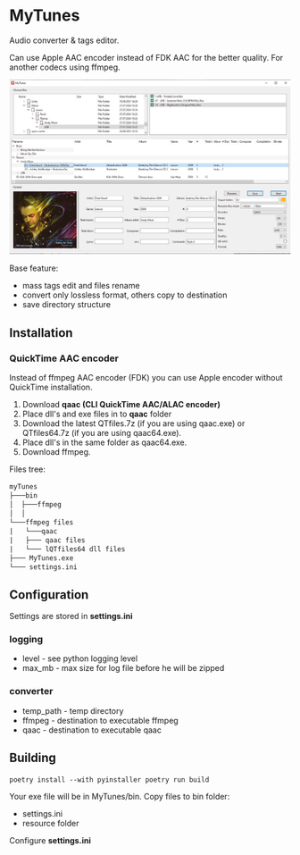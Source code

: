 # MyTunes

Audio converter & tags editor.

Can use Apple AAC encoder instead of FDK AAC for the better quality. For another codecs using ffmpeg.

![1](docs/1.jpg)



Base feature:

* mass tags edit and files rename
* convert only lossless format, others copy to destination
* save directory structure



## Installation

### QuickTime AAC encoder

Instead of ffmpeg AAC encoder (FDK) you can use Apple encoder without QuickTime installation.

1. Download **qaac (CLI QuickTime AAC/ALAC encoder)**
2. Place dll's and exe files in to **qaac** folder
3. Download the latest QTfiles.7z (if you are using qaac.exe) or QTfiles64.7z (if you are using qaac64.exe).
4. Place dll's in the same folder as qaac64.exe.
5. Download ffmpeg. 

Files tree:
```shell
myTunes
├───bin
│  ├───ffmpeg
│  │  
└───ffmpeg files
|   └───qaac
|   ├─── qaac files
|   └─── lQTfiles64 dll files
├─── MyTunes.exe
└─── settings.ini
```


## Configuration

Settings are stored in **settings.ini**

### logging

- level - see python logging level
- max_mb - max size for log file before he will be zipped


### converter
- temp_path - temp directory
- ffmpeg - destination to executable ffmpeg
- qaac - destination to executable qaac


## Building

``
poetry install --with pyinstaller
poetry run build
``

Your exe file will be in MyTunes/bin. Copy files to bin folder:
* settings.ini
* resource folder

Configure **settings.ini**
